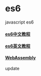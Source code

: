 # es6
javascript es6

#### <a href="https://github.com/ES-CN/es6features/blob/master/README.md#iterators--forof-%E8%BF%AD%E4%BB%A3%E5%99%A8--forof-%E5%BE%AA%E7%8E%AF">es6中文教程</a>


#### <a href="http://babeljs.io/docs/learn-es2015/">es6英文教程</a>
 
#### <a href="https://github.com/WebAssembly/design">WebAssembly</a>

update
